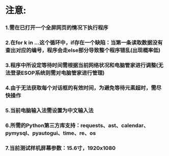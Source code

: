 # 注意:
### 1.需在已打开一个全屏网页的情况下执行程序
### 2.在for k in ...这个循环中，if存在一个缺陷：当第一条读取数据没有查出对应的编号，程序会走else部分导致整个程序错乱(出现概率低)
### 3.程序中所设定等待时间需根据当前网络状况和电脑管家进行调整(无法登录ESOP系统则需对电脑管家进行管理)
### 4.由于无法获取每个对话框的有效时间，为避免等待元素超时，需尽快操作
### 5.当前电脑输入法需设置为中文输入法
### 6.所需的Python第三方库支持：requests、ast、calendar、pymysql、pyautogui、time、re、os
### 7.当前测试样机屏幕参数：15.6寸，1920x1080
